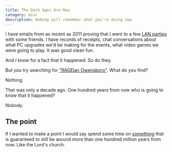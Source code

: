 ```yaml
---
title: The Dark Ages Are Now
category: misc
description: Nobody will remember what you're doing now
---
```


I have emails from as recent as 2011 proving that I went to a few
[LAN parties](https://en.wikipedia.org/wiki/LAN_party) with some friends. I have
records of receipts, chat conversations about what PC upgrades we'd be making
for the events, what video games we were going to play. It was good clean fun.

And _I_ know for a fact that it happened. So do they.

But _you_ try searching for
["RAGElan Owensboro"](https://www.google.com/search?q=ragelan+owensboro). What
do you find?

Nothing.

That was only a decade ago. One hundred years from now who is going to know that
it happened?

Nobody.

## The point

If I wanted to make a point I would say spend some time on
[something](https://biblehub.com/matthew/16-18.htm) that is guaranteed to still
be around more than one hundred million years from now. Like the Lord's church.